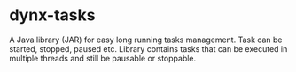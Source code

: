 # dynx-tasks
A Java library (JAR) for easy long running tasks management. Task can be started, stopped, paused etc. Library contains tasks that can be executed in multiple threads and still be pausable or stoppable.
